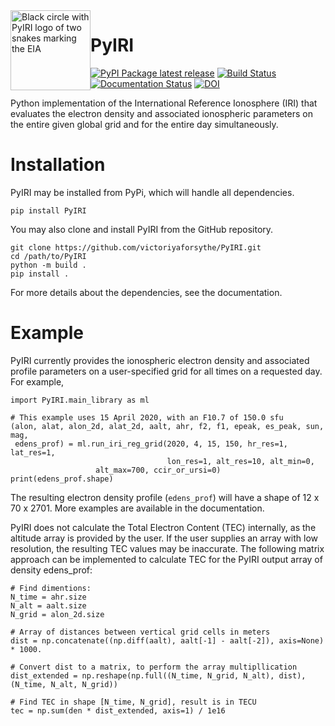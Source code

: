 <img width="128" height="128" src="https://raw.githubusercontent.com/victoriyaforsythe/PyIRI/main/docs/figures/PyIRI_logo.png" alt="Black circle with PyIRI logo of two snakes marking the EIA" title="PyIRI Logo" style="float:left;">

# PyIRI
[![PyPI Package latest release](https://img.shields.io/pypi/v/PyIRI.svg)](https://pypi.org/project/PyIRI/)
[![Build Status](https://github.com/victoriyaforsythe/PyIRI/actions/workflows/main.yml/badge.svg)](https://github.com/victoriyaforsythe/PyIRI/actions/workflows/main.yml)
[![Documentation Status](https://readthedocs.org/projects/pyiri/badge/?version=latest)](https://pyiri.readthedocs.io/en/latest/?badge=latest)
[![DOI](https://zenodo.org/badge/DOI/10.5281/zenodo.8235173.svg)](https://doi.org/10.5281/zenodo.8235173)

Python implementation of the International Reference Ionosphere (IRI) that
evaluates the electron density and associated ionospheric parameters on the
entire given global grid and for the entire day simultaneously. 

# Installation

PyIRI may be installed from PyPi, which will handle all dependencies.

```
pip install PyIRI
```

You may also clone and install PyIRI from the GitHub repository.

```
git clone https://github.com/victoriyaforsythe/PyIRI.git
cd /path/to/PyIRI
python -m build .
pip install .
```

For more details about the dependencies, see the documentation.

# Example

PyIRI currently provides the ionospheric electron density and associated profile
parameters on a user-specified grid for all times on a requested day.  For
example,

```
import PyIRI.main_library as ml

# This example uses 15 April 2020, with an F10.7 of 150.0 sfu
(alon, alat, alon_2d, alat_2d, aalt, ahr, f2, f1, epeak, es_peak, sun, mag,
 edens_prof) = ml.run_iri_reg_grid(2020, 4, 15, 150, hr_res=1, lat_res=1,
                                   lon_res=1, alt_res=10, alt_min=0,
				   alt_max=700, ccir_or_ursi=0)
print(edens_prof.shape)
```

The resulting electron density profile (`edens_prof`) will have a shape of
12 x 70 x 2701.  More examples are available in the documentation.


PyIRI does not calculate the Total Electron Content (TEC) internally, as
the altitude array is provided by the user. If the user supplies an
array with low resolution, the resulting TEC values may be inaccurate.
The following matrix approach can be implemented to calculate TEC for the
PyIRI output array of density edens_prof:

```
# Find dimentions:
N_time = ahr.size
N_alt = aalt.size
N_grid = alon_2d.size

# Array of distances between vertical grid cells in meters
dist = np.concatenate((np.diff(aalt), aalt[-1] - aalt[-2]), axis=None) * 1000.

# Convert dist to a matrix, to perform the array multipllication
dist_extended = np.reshape(np.full((N_time, N_grid, N_alt), dist), (N_time, N_alt, N_grid))

# Find TEC in shape [N_time, N_grid], result is in TECU
tec = np.sum(den * dist_extended, axis=1) / 1e16

```
